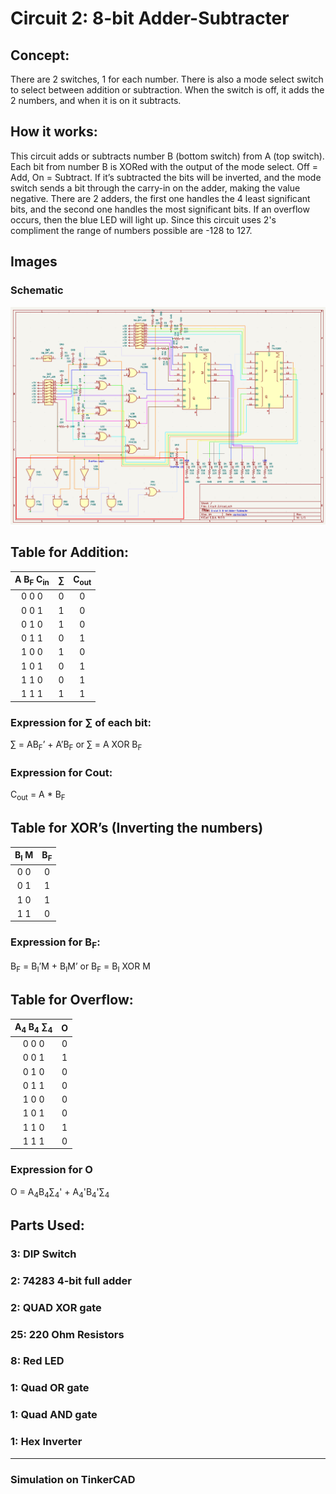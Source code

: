 # Circuit 2: 8-bit Adder-Subtracter 
## Concept:
There are 2 switches, 1 for each number. There is also a mode select switch to select between addition or subtraction. When the switch is off, it adds the 2 numbers, and when it is on it subtracts. 
## How it works:
This circuit adds or subtracts number B (bottom switch) from A (top switch). Each bit from number B is XORed with the output of the mode select. Off = Add, On = Subtract. If it’s subtracted the bits will be inverted, and the mode switch sends a bit through the carry-in on the adder, making the value negative. There are 2 adders, the first one handles the 4 least significant bits, and the second one handles the most significant bits. If an overflow occurs, then the blue LED will light up. Since this circuit uses 2's compliment the range of numbers possible are -128 to 127.

## Images
### Schematic
![Circuit 2 Schematic](Circuit_2_Schematic.png)

## Table for Addition:		
| A B<sub>F</sub> C<sub>in</sub> | ∑   | C<sub>out</sub> |	
| :----------: | :-: | :----: |
| 0 0 0	       | 0	 | 0      | 
| 0 0 1 	     | 1	 | 0	    |	
| 0 1 0        | 1   | 0	    |	
| 0 1 1        | 0	 | 1	    |
| 1 0 0	       | 1	 | 0      |
| 1 0 1        | 0	 | 1      |
| 1 1 0	       | 0   | 1      |
| 1 1 1        | 1   | 1      |

### Expression for ∑ of each bit:
∑ = AB<sub>F</sub>’ + A’B<sub>F</sub> or ∑ = A XOR B<sub>F</sub>

### Expression for Cout:
C<sub>out</sub> = A * B<sub>F</sub>

## Table for XOR’s (Inverting the numbers)
|B<sub>I</sub> M |	B<sub>F</sub> |
| :---: | :--: |
| 0	0   | 0    |
| 0 1   | 1    |
| 1 0   | 1    |
| 1 1   | 0    |

### Expression for B<sub>F</sub>: 
B<sub>F</sub> = B<sub>I</sub>’M + B<sub>I</sub>M’ or B<sub>F</sub> = B<sub>I</sub> XOR M

## Table for Overflow:	
| A<sub>4</sub> B<sub>4</sub> ∑<sub>4</sub> | O |
| :----------: | :-: |
| 0 0 0	       | 0	 | 
| 0 0 1 	     | 1	 |
| 0 1 0        | 0   |
| 0 1 1        | 0	 |
| 1 0 0	       | 0	 |
| 1 0 1        | 0	 |
| 1 1 0	       | 1   |
| 1 1 1        | 0   |

### Expression for O
O = A<sub>4</sub>B<sub>4</sub>∑<sub>4</sub>' + A<sub>4</sub>'B<sub>4</sub>'∑<sub>4</sub>

## Parts Used:
### 3: DIP Switch
### 2: 74283 4-bit full adder
### 2: QUAD XOR gate
### 25: 220 Ohm Resistors
### 8: Red LED
### 1: Quad OR gate
### 1: Quad AND gate
### 1: Hex Inverter

***
### Simulation on TinkerCAD
